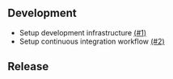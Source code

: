 ## Development

- Setup development infrastructure [(#1)](https://github.com/EugeneKuznetsov/gamedevkit/issues/1)
- Setup continuous integration workflow [(#2)](https://github.com/EugeneKuznetsov/gamedevkit/issues/2)

## Release

